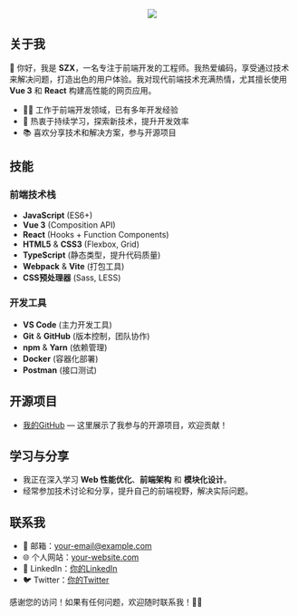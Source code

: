 <p align="center">
    <img src="https://img.shields.io/badge/Job-Frontend%20Engineer-blue?style=flat&logo=frontend" />
</p>

## 关于我

👋 你好，我是 **SZX**，一名专注于前端开发的工程师。我热爱编码，享受通过技术来解决问题，打造出色的用户体验。我对现代前端技术充满热情，尤其擅长使用 **Vue 3** 和 **React** 构建高性能的网页应用。

- 👨‍💻 工作于前端开发领域，已有多年开发经验
- 🚀 热衷于持续学习，探索新技术，提升开发效率
- 📚 喜欢分享技术和解决方案，参与开源项目

## 技能

### 前端技术栈
- **JavaScript** (ES6+)
- **Vue 3** (Composition API)
- **React** (Hooks + Function Components)
- **HTML5** & **CSS3** (Flexbox, Grid)
- **TypeScript** (静态类型，提升代码质量)
- **Webpack** & **Vite** (打包工具)
- **CSS预处理器** (Sass, LESS)

### 开发工具
- **VS Code** (主力开发工具)
- **Git** & **GitHub** (版本控制，团队协作)
- **npm** & **Yarn** (依赖管理)
- **Docker** (容器化部署)
- **Postman** (接口测试)

## 开源项目

- [我的GitHub](https://github.com/yourusername) — 这里展示了我参与的开源项目，欢迎贡献！
  
## 学习与分享

- 我正在深入学习 **Web 性能优化**、**前端架构** 和 **模块化设计**。
- 经常参加技术讨论和分享，提升自己的前端视野，解决实际问题。

## 联系我

- 📧 邮箱：[your-email@example.com](mailto:your-email@example.com)
- 🌐 个人网站：[your-website.com](http://your-website.com)
- 💼 LinkedIn：[你的LinkedIn](https://www.linkedin.com/in/yourprofile)
- 🐦 Twitter：[你的Twitter](https://twitter.com/yourprofile)

感谢您的访问！如果有任何问题，欢迎随时联系我！👨‍💻
